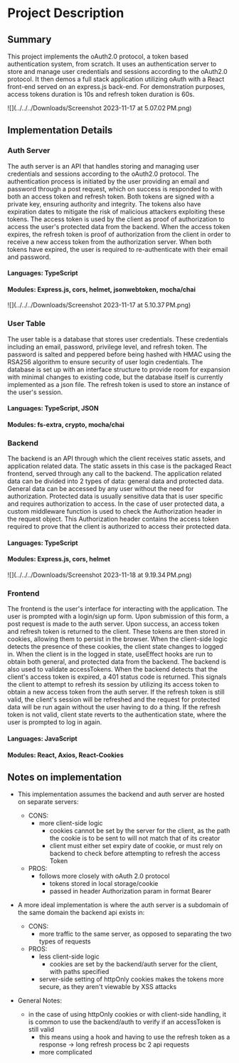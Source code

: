 
# Project Description
## Summary
This project implements the oAuth2.0 protocol, a token based authentication system, from scratch. 
It uses an authentication server to store and manage user credentials and sessions according to the oAuth2.0 protocol.
It then demos a full stack application utilizing oAuth with a React front-end served on an express.js back-end.
For demonstration purposes, access tokens duration is 10s and refresh token duration is 60s.

![](../../../Downloads/Screenshot 2023-11-17 at 5.07.02 PM.png)  

## Implementation Details
### Auth Server
The auth server is an API that handles storing and managing user credentials and sessions according to the oAuth2.0 protocol.
The authentication process is initiated by the user providing an email and password through a post request, which on success is responded to with both an access token and refresh token.
Both tokens are signed with a private key, ensuring authority and integrity. 
The tokens also have expiration dates to mitigate the risk of malicious attackers exploiting these tokens.
The access token is used by the client as proof of authorization to access the user's protected data from the backend.
When the access token expires, the refresh token is proof of authorization from the client in order to receive a new access token from the authorization server.
When both tokens have expired, the user is required to re-authenticate with their email and password.  
#### Languages: TypeScript
#### Modules: Express.js, cors, helmet, jsonwebtoken, mocha/chai 
![](../../../Downloads/Screenshot 2023-11-17 at 5.10.37 PM.png)
  
### User Table
The user table is a database that stores user credentials. These credentials including an email, password, privilege level, and refresh token.
The password is salted and peppered before being hashed with HMAC using the RSA256 algorithm to ensure security of user login credentials.
The database is set up with an interface structure to provide room for expansion with minimal changes to existing code, but the database itself is currently implemented as a json file.
The refresh token is used to store an instance of the user's session.  
#### Languages: TypeScript, JSON  
#### Modules: fs-extra, crypto, mocha/chai  
  
### Backend  
The backend is an API through which the client receives static assets, and application related data.
The static assets in this case is the packaged React frontend, served through any call to the backend.
The application related data can be divided into 2 types of data: general data and protected data. 
General data can be accessed by any user without the need for authorization.
Protected data is usually sensitive data that is user specific and requires authorization to access.
In the case of user protected data, a custom middleware function is used to check the Authorization header in the request object.
This Authorization header contains the access token required to prove that the client is authorized to access their protected data.
#### Languages: TypeScript
#### Modules: Express.js, cors, helmet  
![](../../../Downloads/Screenshot 2023-11-18 at 9.19.34 PM.png)

### Frontend
The frontend is the user's interface for interacting with the application. 
The user is prompted with a login/sign up form.
Upon submission of this form, a post request is made to the auth server. 
Upon success, an access token and refresh token is returned to the client.
These tokens are then stored in cookies, allowing them to persist in the browser.
When the client-side logic detects the presence of these cookies, the client state changes to logged in.
When the client is in the logged in state, useEffect hooks are run to obtain both general, and protected data from the backend.
The backend is also used to validate accessTokens.
When the backend detects that the client's access token is expired, a 401 status code is returned.
This signals the client to attempt to refresh its session by utilizing its access token to obtain a new access token from the auth server.
If the refresh token is still valid, the client's session will be refreshed and the request for protected data will be run again without the user having to do a thing.
If the refresh token is not valid, client state reverts to the authentication state, where the user is prompted to log in again.

#### Languages: JavaScript
#### Modules: React, Axios, React-Cookies


## Notes on implementation
- This implementation assumes the backend and auth server are hosted on separate servers:  
  - CONS:  
    - more client-side logic    
      - cookies cannot be set by the server for the client, as the path the cookie is to be sent to will not match that of its creator  
      - client must either set expiry date of cookie, or must rely on backend to check before attempting to refresh the access Token  
  - PROS:  
    - follows more closely with oAuth 2.0 protocol  
      - tokens stored in local storage/cookie  
      - passed in header Authorization param in format Bearer <Token>  
  
- A more ideal implementation is where the auth server is a subdomain of the same domain the backend api exists in:   
  - CONS:  
    - more traffic to the same server, as opposed to separating the two types of requests    
  - PROS:  
    - less client-side logic  
      - cookies are set by the backend/auth server for the client, with paths specified  
    - server-side setting of httpOnly cookies makes the tokens more secure, as they aren't viewable by XSS attacks  
  
- General Notes:
    - in the case of using httpOnly cookies or with client-side handling, it is common to use the backend/auth to verify if an accessToken is still valid  
        - this means using a hook and having to use the refresh token as a response -> long refresh process bc 2 api requests  
        - more complicated  